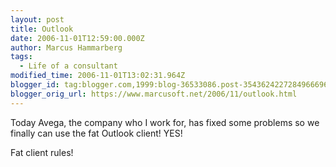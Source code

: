 ```yaml
---
layout: post
title: Outlook
date: 2006-11-01T12:59:00.000Z
author: Marcus Hammarberg
tags:
  - Life of a consultant
modified_time: 2006-11-01T13:02:31.964Z
blogger_id: tag:blogger.com,1999:blog-36533086.post-3543624227284966696
blogger_orig_url: https://www.marcusoft.net/2006/11/outlook.html
---
```


Today Avega, the company who I work for, has fixed some problems so we finally can use the fat Outlook client! YES!

Fat client rules!

